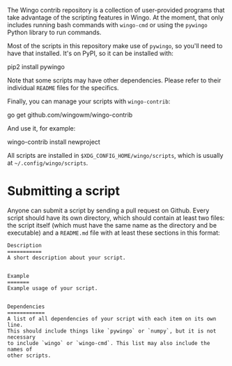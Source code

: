 The Wingo contrib repository is a collection of user-provided programs that 
take advantage of the scripting features in Wingo. At the moment, that only 
includes running bash commands with `wingo-cmd` or using the `pywingo` Python 
library to run commands.

Most of the scripts in this repository make use of `pywingo`, so you'll need to 
have that installed. It's on PyPI, so it can be installed with:

  pip2 install pywingo

Note that some scripts may have other dependencies. Please refer to their 
individual `README` files for the specifics.

Finally, you can manage your scripts with `wingo-contrib`:

  go get github.com/wingowm/wingo-contrib

And use it, for example:

  wingo-contrib install newproject

All scripts are installed in `$XDG_CONFIG_HOME/wingo/scripts`, which is usually 
at `~/.config/wingo/scripts`.


Submitting a script
===================
Anyone can submit a script by sending a pull request on Github. Every script 
should have its own directory, which should contain at least two files: the 
script itself (which must have the same name as the directory and be 
executable) and a `README.md` file with at least these sections in this format:

```
Description
===========
A short description about your script.


Example
=======
Example usage of your script.


Dependencies
============
A list of all dependencies of your script with each item on its own line.
This should include things like `pywingo` or `numpy`, but it is not necessary 
to include `wingo` or `wingo-cmd`. This list may also include the names of 
other scripts.
```

